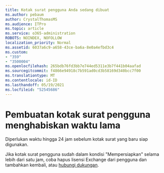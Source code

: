```yaml
---
title: Kotak surat pengguna Anda sedang dibuat
ms.author: pebaum
author: CrystalThomasMS
ms.audience: ITPro
ms.topic: article
ms.service: o365-administration
ROBOTS: NOINDEX, NOFOLLOW
localization_priority: Normal
ms.assetid: 6037a6c9-a658-43ce-ba6a-8e0a4efbd3c4
ms.custom:
- "359"
- "3500004"
ms.openlocfilehash: 265bdb76fd3bb7e744ed5311e3b7f441b04aafad
ms.sourcegitcommit: f4866e94918c7b591ad0cd3b58169d340bcc7f00
ms.translationtype: MT
ms.contentlocale: id-ID
ms.lasthandoff: 05/19/2021
ms.locfileid: "52545686"
---
```

# <a name="user-mailbox-creation-is-taking-a-long-time"></a>Pembuatan kotak surat pengguna menghabiskan waktu lama

Diperlukan waktu hingga 24 jam sebelum kotak surat yang baru siap digunakan.
  
Jika kotak surat pengguna sudah dalam kondisi "Mempersiapkan" selama lebih dari satu jam, coba hapus lisensi Exchange dari pengguna dan tambahkan kembali, atau [hubungi dukungan](https://go.microsoft.com/fwlink/p/?linkid=518322).
